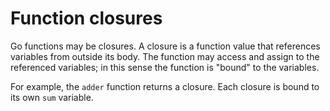 # Function closures

Go functions may be closures.
A closure is a function value that references variables from outside its body.
The function may access and assign to the referenced variables;
in this sense the function is "bound" to the variables.

For example, the `adder` function returns a closure.
Each closure is bound to its own `sum` variable.